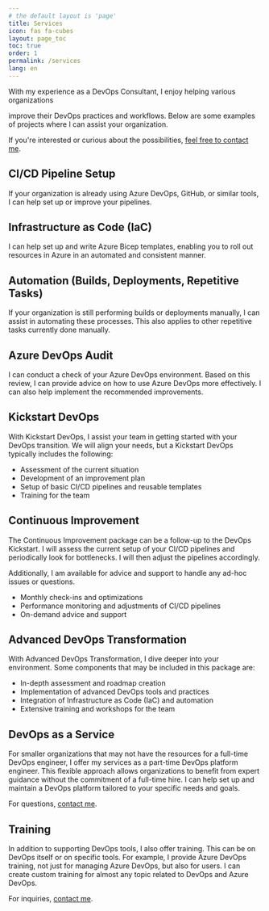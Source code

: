 ```yaml
---
# the default layout is 'page'
title: Services
icon: fas fa-cubes
layout: page_toc
toc: true
order: 1
permalink: /services
lang: en
---
```


<!-- markdownlint-disable MD041 -->
With my experience as a DevOps Consultant, I enjoy helping various organizations
<!-- markdownlint-enable MD041 -->
improve their DevOps practices and workflows. Below are some examples of
projects where I can assist your organization.

If you're interested or curious about the possibilities, 
[feel free to contact me](mailto:info@mikebeemsterboer.nl).

## CI/CD Pipeline Setup

If your organization is already using Azure DevOps, GitHub, or similar tools,
I can help set up or improve your pipelines.

## Infrastructure as Code (IaC)

I can help set up and write Azure Bicep templates, enabling you to roll out
resources in Azure in an automated and consistent manner.

## Automation (Builds, Deployments, Repetitive Tasks)

If your organization is still performing builds or deployments manually, I
can assist in automating these processes. This also applies to other
repetitive tasks currently done manually.

## Azure DevOps Audit

I can conduct a check of your Azure DevOps environment. Based on this review,
I can provide advice on how to use Azure DevOps more effectively. I can also
help implement the recommended improvements.

## Kickstart DevOps

With Kickstart DevOps, I assist your team in getting started with your DevOps
transition. We will align your needs, but a Kickstart DevOps typically includes
the following:

- Assessment of the current situation
- Development of an improvement plan
- Setup of basic CI/CD pipelines and reusable templates
- Training for the team

## Continuous Improvement

The Continuous Improvement package can be a follow-up to the DevOps Kickstart.
I will assess the current setup of your CI/CD pipelines and periodically look
for bottlenecks. I will then adjust the pipelines accordingly.

Additionally, I am available for advice and support to handle any ad-hoc issues
or questions.

- Monthly check-ins and optimizations
- Performance monitoring and adjustments of CI/CD pipelines
- On-demand advice and support

## Advanced DevOps Transformation

With Advanced DevOps Transformation, I dive deeper into your environment.
Some components that may be included in this package are:

- In-depth assessment and roadmap creation
- Implementation of advanced DevOps tools and practices
- Integration of Infrastructure as Code (IaC) and automation
- Extensive training and workshops for the team

## DevOps as a Service

For smaller organizations that may not have the resources for a full-time
DevOps engineer, I offer my services as a part-time DevOps platform engineer.
This flexible approach allows organizations to benefit from expert guidance
without the commitment of a full-time hire. I can help set up and maintain a
DevOps platform tailored to your specific needs and goals.

For questions, [contact me](mailto:info@mikebeemsterboer.nl).

## Training

In addition to supporting DevOps tools, I also offer training. This can be
on DevOps itself or on specific tools. For example, I provide Azure DevOps
training, not just for managing Azure DevOps, but also for users. I can create
custom training for almost any topic related to DevOps and Azure DevOps.

For inquiries, [contact me](mailto:info@mikebeemsterboer.nl).
